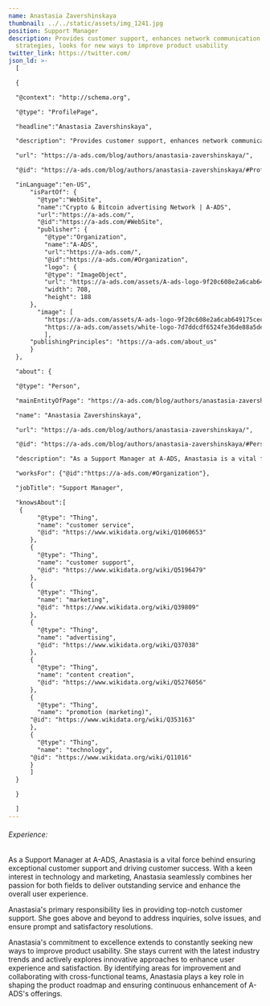 ```yaml
---
name: Anastasia Zavershinskaya
thumbnail: ../../static/assets/img_1241.jpg
position: Support Manager
description: Provides customer support, enhances network communication
  strategies, looks for new ways to improve product usability
twitter_link: https://twitter.com/
json_ld: >-
  [

  {

  "@context": "http://schema.org",

  "@type": "ProfilePage",

  "headline":"Anastasia Zavershinskaya",

  "description": "Provides customer support, enhances network communication strategies, looks for new ways to improve product usability",

  "url": "https://a-ads.com/blog/authors/anastasia-zavershinskaya/",

  "@id": "https://a-ads.com/blog/authors/anastasia-zavershinskaya/#ProfilePage",

  "inLanguage":"en-US",
      "isPartOf": {
        "@type":"WebSite",
        "name":"Crypto & Bitcoin advertising Network | A-ADS",
        "url":"https://a-ads.com/",
        "@id":"https://a-ads.com/#WebSite",
        "publisher": {
          "@type":"Organization",
          "name":"A-ADS",
          "url":"https://a-ads.com/",
          "@id":"https://a-ads.com/#Organization",   
          "logo": {
          "@type": "ImageObject",
          "url": "https://a-ads.com/assets/A-ads-logo-9f20c608e2a6cab649175cec3c3976253264542bc7b570a5de64eb3e206b5935.svg",
          "width": 708,
          "height": 188
      },
  	    "image": [
          "https://a-ads.com/assets/A-ads-logo-9f20c608e2a6cab649175cec3c3976253264542bc7b570a5de64eb3e206b5935.svg",
          "https://a-ads.com/assets/white-logo-7d7ddcdf6524fe36de88a5de9e76e6c6a6401b5e78910c27c1f0e7213cdc97bb.svg"
          ],
  	  "publishingPrinciples": "https://a-ads.com/about_us"
      }
  },

  "about": {

  "@type": "Person",

  "mainEntityOfPage": "https://a-ads.com/blog/authors/anastasia-zavershinskaya/",

  "name": "Anastasia Zavershinskaya",

  "url": "https://a-ads.com/blog/authors/anastasia-zavershinskaya/",

  "@id": "https://a-ads.com/blog/authors/anastasia-zavershinskaya/#Person",

  "description": "As a Support Manager at A-ADS, Anastasia is a vital force behind ensuring exceptional customer support and driving customer success. With a keen interest in technology and marketing, Anastasia seamlessly combines her passion for both fields to deliver outstanding service and enhance the overall user experience. Anastasia's primary responsibility lies in providing top-notch customer support. She goes above and beyond to address inquiries, solve issues, and ensure prompt and satisfactory resolutions. Anastasia's commitment to excellence extends to constantly seeking new ways to improve product usability. She stays current with the latest industry trends and actively explores innovative approaches to enhance user experience and satisfaction. By identifying areas for improvement and collaborating with cross-functional teams, Anastasia plays a key role in shaping the product roadmap and ensuring continuous enhancement of A-ADS's offerings.",

  "worksFor": {"@id":"https://a-ads.com/#Organization"},

  "jobTitle": "Support Manager",

  "knowsAbout":[
   {
        "@type": "Thing",
        "name": "customer service",
        "@id": "https://www.wikidata.org/wiki/Q1060653"
      },
      {
        "@type": "Thing",
        "name": "customer support",
        "@id": "https://www.wikidata.org/wiki/Q5196479"
      },
      {
        "@type": "Thing",
        "name": "marketing",
        "@id": "https://www.wikidata.org/wiki/Q39809"
      },
      {
        "@type": "Thing",
        "name": "advertising",
        "@id": "https://www.wikidata.org/wiki/Q37038"
      },	
      {
        "@type": "Thing",
        "name": "content creation",
        "@id": "https://www.wikidata.org/wiki/Q5276056"
      },
      {
        "@type": "Thing",
        "name": "promotion (marketing)",
  	  "@id": "https://www.wikidata.org/wiki/Q353163"
      },
      {
        "@type": "Thing",
        "name": "technology",
  	  "@id": "https://www.wikidata.org/wiki/Q11016"
      }	
      ]
  }

  }

  ]
---
```

###### Experience:

As a Support Manager at A-ADS, Anastasia is a vital force behind ensuring exceptional customer support and driving customer success. With a keen interest in technology and marketing, Anastasia seamlessly combines her passion for both fields to deliver outstanding service and enhance the overall user experience.



Anastasia's primary responsibility lies in providing top-notch customer support. She goes above and beyond to address inquiries, solve issues, and ensure prompt and satisfactory resolutions.



Anastasia's commitment to excellence extends to constantly seeking new ways to improve product usability. She stays current with the latest industry trends and actively explores innovative approaches to enhance user experience and satisfaction. By identifying areas for improvement and collaborating with cross-functional teams, Anastasia plays a key role in shaping the product roadmap and ensuring continuous enhancement of A-ADS's offerings.